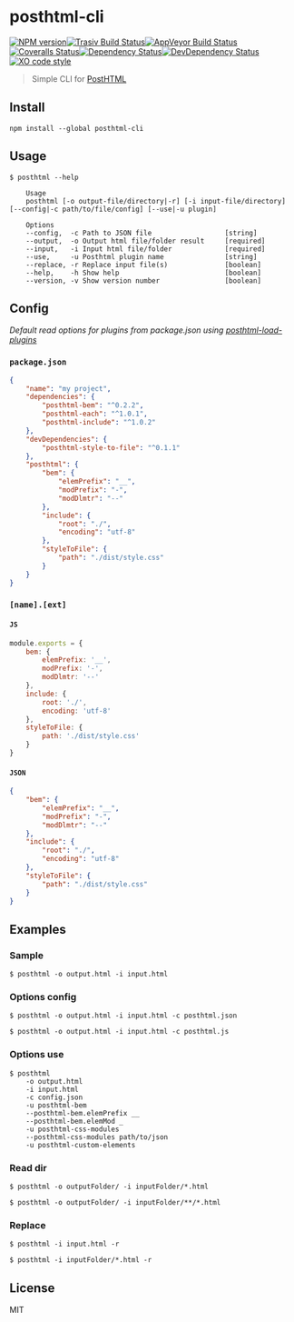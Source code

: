 # posthtml-cli

[![NPM version][npm-image]][npm-url][![Trasiv Build Status][travis-image]][travis-url][![AppVeyor Build Status][appveyor-img]][appveyor][![Coveralls Status][coveralls-image]][coveralls-url][![Dependency Status][depstat-image]][depstat-url][![DevDependency Status][depstat-dev-image]][depstat-dev-url][![XO code style][codestyle-image]][codestyle-url]

> Simple CLI for [PostHTML][posthtml-url]

## Install

```
npm install --global posthtml-cli
```

## Usage

```console
$ posthtml --help

    Usage
    posthtml [-o output-file/directory|-r] [-i input-file/directory] [--config|-c path/to/file/config] [--use|-u plugin]

    Options
    --config,  -c Path to JSON file                  [string]
    --output,  -o Output html file/folder result     [required]
    --input,   -i Input html file/folder             [required]
    --use,     -u Posthtml plugin name               [string]
    --replace, -r Replace input file(s)              [boolean]
    --help,    -h Show help                          [boolean]
    --version, -v Show version number                [boolean]    
```

## Config
*Default read options for plugins from package.json using [posthtml-load-plugins](https://github.com/michael-ciniawsky/posthtml-load-plugins)*

### ```package.json```

```json
{
    "name": "my project",
    "dependencies": {
        "posthtml-bem": "^0.2.2",
        "posthtml-each": "^1.0.1",
        "posthtml-include": "^1.0.2"
    },
    "devDependencies": {
        "posthtml-style-to-file": "^0.1.1"
    },
    "posthtml": {
        "bem": {
            "elemPrefix": "__",
            "modPrefix": "-",
            "modDlmtr": "--"
        },
        "include": {
            "root": "./",
            "encoding": "utf-8"
        },
        "styleToFile": {
            "path": "./dist/style.css"
        }
    }
}
```

### ```[name].[ext]```

#### ```JS```

```js
module.exports = {
    bem: {
        elemPrefix: '__',
        modPrefix: '-',
        modDlmtr: '--'
    },
    include: {
        root: './',
        encoding: 'utf-8'
    },
    styleToFile: {
        path: './dist/style.css'
    }
}
```

#### ```JSON```

```json
{
    "bem": {
        "elemPrefix": "__",
        "modPrefix": "-",
        "modDlmtr": "--"
    },
    "include": {
        "root": "./",
        "encoding": "utf-8"
    },
    "styleToFile": {
        "path": "./dist/style.css"
    }
}
```

## Examples

### Sample
```console
$ posthtml -o output.html -i input.html
```

### Options config
```console
$ posthtml -o output.html -i input.html -c posthtml.json
```

```console
$ posthtml -o output.html -i input.html -c posthtml.js
```

### Options use
```console
$ posthtml 
    -o output.html 
    -i input.html 
    -c config.json 
    -u posthtml-bem 
    --posthtml-bem.elemPrefix __
    --posthtml-bem.elemMod _
    -u posthtml-css-modules
    --posthtml-css-modules path/to/json
    -u posthtml-custom-elements
```

### Read dir
```console
$ posthtml -o outputFolder/ -i inputFolder/*.html
```

```console
$ posthtml -o outputFolder/ -i inputFolder/**/*.html
```

### Replace
```console
$ posthtml -i input.html -r
```

```console
$ posthtml -i inputFolder/*.html -r
```

## License
MIT

[posthtml-url]: http://github.com/posthtml/posthtml

[npm-url]: https://npmjs.org/package/posthtml-cli
[npm-image]: http://img.shields.io/npm/v/posthtml-cli.svg?style=flat-square

[travis-url]: https://travis-ci.org/posthtml/posthtml-cli
[travis-image]: http://img.shields.io/travis/posthtml/posthtml-cli.svg?style=flat-square&label=unix

[appveyor]:     https://ci.appveyor.com/project/GitScrum/posthtml-cli
[appveyor-img]: https://img.shields.io/appveyor/ci/GitScrum/posthtml-cli.svg?style=flat-square&label=windows

[coveralls-url]: https://coveralls.io/r/posthtml/posthtml-cli
[coveralls-image]: http://img.shields.io/coveralls/posthtml/posthtml-cli.svg?style=flat-square

[depstat-url]: https://david-dm.org/posthtml/posthtml-cli
[depstat-image]: https://david-dm.org/posthtml/posthtml-cli.svg?style=flat-square

[depstat-dev-url]: https://david-dm.org/posthtml/posthtml-cli
[depstat-dev-image]: https://david-dm.org/posthtml/posthtml-cli/dev-status.svg?style=flat-square

[codestyle-url]: https://github.com/sindresorhus/xo
[codestyle-image]: https://img.shields.io/badge/code_style-XO-5ed9c7.svg?style=flat-square
